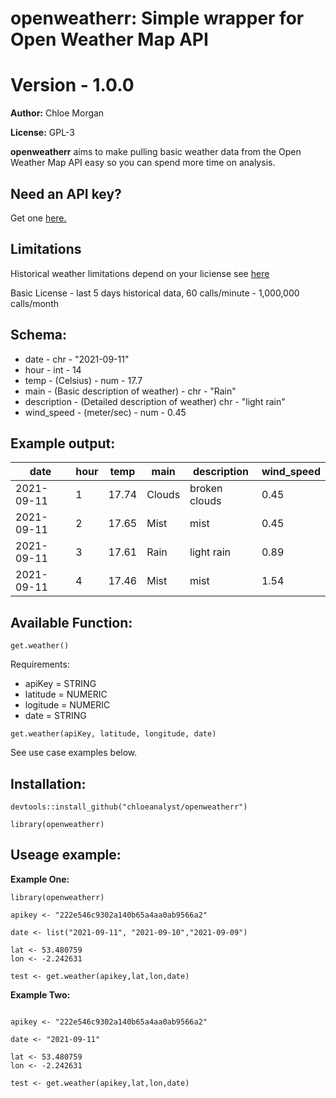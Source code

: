 # openweatherr: Simple wrapper for Open Weather Map API

# Version - 1.0.0

**Author:** Chloe Morgan

**License:** GPL-3

**openweatherr** aims to make pulling basic weather data from the Open Weather Map API easy so you can spend more time on analysis. 

## Need an API key?
Get one [here.](https://openweathermap.org/price)

## Limitations

Historical weather limitations depend on your liciense see [here](https://openweathermap.org/price)

Basic License - last 5 days historical data, 60 calls/minute - 1,000,000 calls/month


## Schema:

- date - chr - "2021-09-11"
- hour - int - 14
- temp - (Celsius) - num - 17.7
- main - (Basic description of weather) - chr - "Rain"
- description - (Detailed description of weather) chr - "light rain"
- wind_speed - (meter/sec) - num - 0.45

## Example output:

| date          | hour | temp  | main   | description  | wind_speed |
| ------------- | ---- | ----- | -------|--------------|------------|
| 2021-09-11    | 1    | 17.74 | Clouds | broken clouds| 0.45       |
| 2021-09-11    | 2    | 17.65 | Mist   | mist         | 0.45       |
| 2021-09-11    | 3    | 17.61 | Rain   | light rain   | 0.89       |
| 2021-09-11    | 4    | 17.46 | Mist   | mist         | 1.54       |


## Available Function:

```
get.weather()
```
Requirements: 

- apiKey = STRING
- latitude = NUMERIC
- logitude = NUMERIC
- date = STRING

```
get.weather(apiKey, latitude, longitude, date)
```

See use case examples below.


## Installation:

```
devtools::install_github("chloeanalyst/openweatherr")

library(openweatherr)
```

## Useage example:

**Example One:** 

```
library(openweatherr)

apikey <- "222e546c9302a140b65a4aa0ab9566a2"

date <- list("2021-09-11", "2021-09-10","2021-09-09")

lat <- 53.480759
lon <- -2.242631

test <- get.weather(apikey,lat,lon,date)
```

**Example Two:**

```

apikey <- "222e546c9302a140b65a4aa0ab9566a2"

date <- "2021-09-11"

lat <- 53.480759
lon <- -2.242631

test <- get.weather(apikey,lat,lon,date)

```
